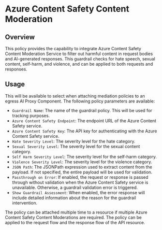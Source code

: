# Azure Content Safety Content Moderation

## Overview

This policy provides the capability to integrate Azure Content Safety Content Moderation Service to filter out harmful content in request bodies and AI-generated responses. This guardrail checks for hate speech, sexual content, self-harm, and violence, and can be applied to both requests and responses.

## Usage

This will be available to select when attaching mediation policies to an egress AI Proxy Component. The following policy parameters are available:

- `Guardrail Name`: The name of the guardrail policy. This will be used for tracking purposes.
- `Azure Content Safety Endpoint`: The endpoint URL of the Azure Content Safety service.
- `Azure Content Safety Key`: The API key for authenticating with the Azure Content Safety service.
- `Hate Severity Level`: The severity level for the hate category.
- `Sexual Severity Level`: The severity level for the sexual content category.
- `Self Harm Severity Level`: The severity level for the self-harm category.
- `Violence Severity Level`: The severity level for the violence category.
- `JSON Path`: The JSONPath expression used to extract content from the payload. If not specified, the entire payload will be used for validation.
- `Passthrough on Error`: If enabled, the request or response is passed through without validation when the Azure Content Safety service is unavailable. Otherwise, a guardrail validation error is triggered.
- `Show Guardrail Assessment`: When enabled, the error response will include detailed information about the reason for the guardrail intervention.

The policy can be attached multiple time to a resource if multiple Azure Content Safety Content Moderations are required. The policy can be applied to the request flow and the response flow of the API resource.
